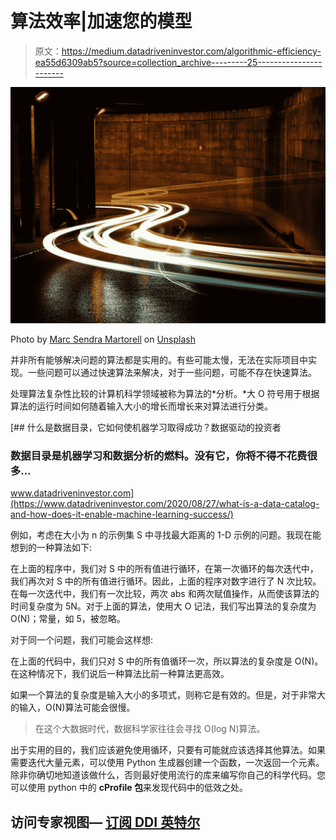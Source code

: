 # 算法效率|加速您的模型

> 原文：<https://medium.datadriveninvestor.com/algorithmic-efficiency-ea55d6309ab5?source=collection_archive---------25----------------------->

![](img/4a59ec75983782a51a60f15e268f549c.png)

Photo by [Marc Sendra Martorell](https://unsplash.com/@marcsm) on [Unsplash](https://unsplash.com/)

并非所有能够解决问题的算法都是实用的。有些可能太慢，无法在实际项目中实现。一些问题可以通过快速算法来解决，对于一些问题，可能不存在快速算法。

处理算法复杂性比较的计算机科学领域被称为算法的*分析。*大 O 符号用于根据算法的运行时间如何随着输入大小的增长而增长来对算法进行分类。

[](https://www.datadriveninvestor.com/2020/08/27/what-is-a-data-catalog-and-how-does-it-enable-machine-learning-success/) [## 什么是数据目录，它如何使机器学习取得成功？数据驱动的投资者

### 数据目录是机器学习和数据分析的燃料。没有它，你将不得不花费很多…

www.datadriveninvestor.com](https://www.datadriveninvestor.com/2020/08/27/what-is-a-data-catalog-and-how-does-it-enable-machine-learning-success/) 

例如，考虑在大小为 n 的示例集 S 中寻找最大距离的 1-D 示例的问题。我现在能想到的一种算法如下:

在上面的程序中，我们对 S 中的所有值进行循环，在第一次循环的每次迭代中，我们再次对 S 中的所有值进行循环。因此，上面的程序对数字进行了 N 次比较。在每一次迭代中，我们有一次比较，两次 abs 和两次赋值操作，从而使该算法的时间复杂度为 5N。对于上面的算法，使用大 O 记法，我们写出算法的复杂度为 O(N)；常量，如 5，被忽略。

对于同一个问题，我们可能会这样想:

在上面的代码中，我们只对 S 中的所有值循环一次，所以算法的复杂度是 O(N)。在这种情况下，我们说后一种算法比前一种算法更高效。

如果一个算法的复杂度是输入大小的多项式，则称它是有效的。但是，对于非常大的输入，O(N)算法可能会很慢。

> 在这个大数据时代，数据科学家往往会寻找 O(log N)算法。

出于实用的目的，我们应该避免使用循环，只要有可能就应该选择其他算法。如果需要迭代大量元素，可以使用 Python 生成器创建一个函数，一次返回一个元素。除非你确切地知道该做什么，否则最好使用流行的库来编写你自己的科学代码。您可以使用 python 中的 **cProfile 包**来发现代码中的低效之处。

## 访问专家视图— [订阅 DDI 英特尔](https://datadriveninvestor.com/ddi-intel)